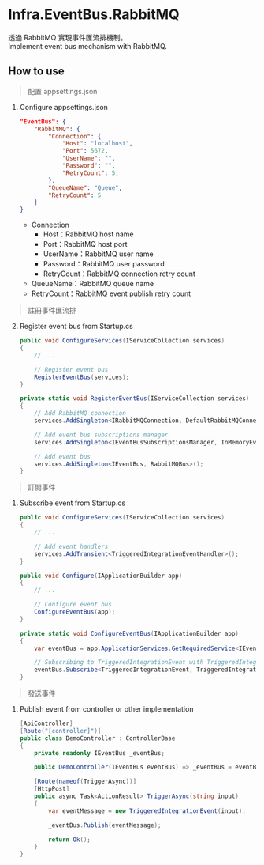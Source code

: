 # Infra.EventBus.RabbitMQ

透過 RabbitMQ 實現事件匯流排機制。  
Implement event bus mechanism with RabbitMQ.

## How to use

> 配置 appsettings.json

1. Configure appsettings.json

    ```json
    "EventBus": {
        "RabbitMQ": {
            "Connection": {
                "Host": "localhost",
                "Port": 5672,
                "UserName": "",
                "Password": "",
                "RetryCount": 5,
            },
            "QueueName": "Queue",
            "RetryCount": 5
        }
    }
    ```

    - Connection
        - Host：RabbitMQ host name
        - Port：RabbitMQ host port
        - UserName：RabbitMQ user name
        - Password：RabbitMQ user password
        - RetryCount：RabbitMQ connection retry count
    - QueueName：RabbitMQ queue name
    - RetryCount：RabbitMQ event publish retry count

> 註冊事件匯流排

2. Register event bus from Startup.cs

    ```csharp
    public void ConfigureServices(IServiceCollection services)
    {
        // ...

        // Register event bus
        RegisterEventBus(services);
    }
    ```

    ```csharp
    private static void RegisterEventBus(IServiceCollection services)
    {
        // Add RabbitMQ connection
        services.AddSingleton<IRabbitMQConnection, DefaultRabbitMQConnection>();

        // Add event bus subscriptions manager
        services.AddSingleton<IEventBusSubscriptionsManager, InMemoryEventBusSubscriptionsManager>();

        // Add event bus
        services.AddSingleton<IEventBus, RabbitMQBus>();
    }
    ```

> 訂閱事件

1. Subscribe event from Startup.cs

    ```csharp
    public void ConfigureServices(IServiceCollection services)
    {
        // ...

        // Add event handlers
        services.AddTransient<TriggeredIntegrationEventHandler>();
    }
    ```

    ```csharp
    public void Configure(IApplicationBuilder app)
    {
        // ...

        // Configure event bus
        ConfigureEventBus(app);
    }
    ```

    ```csharp
    private static void ConfigureEventBus(IApplicationBuilder app)
    {
        var eventBus = app.ApplicationServices.GetRequiredService<IEventBus>();

        // Subscribing to TriggeredIntegrationEvent with TriggeredIntegrationEventHandler.
        eventBus.Subscribe<TriggeredIntegrationEvent, TriggeredIntegrationEventHandler>();
    }
    ```

> 發送事件

1. Publish event from controller or other implementation

    ```csharp
    [ApiController]
    [Route("[controller]")]
    public class DemoController : ControllerBase
    {
        private readonly IEventBus _eventBus;

        public DemoController(IEventBus eventBus) => _eventBus = eventBus;

        [Route(nameof(TriggerAsync))]
        [HttpPost]
        public async Task<ActionResult> TriggerAsync(string input)
        {
            var eventMessage = new TriggeredIntegrationEvent(input);

            _eventBus.Publish(eventMessage);

            return Ok();
        }
    }
    ```

